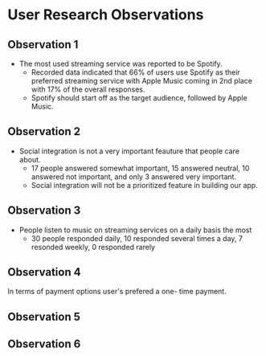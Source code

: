 # User Research Observations


## Observation 1
- The most used streaming service was reported to be Spotify.
    - Recorded data indicated that 66% of users use Spotify as their preferred streaming service with Apple Music coming in 2nd place with 17% of the overall responses.
    - Spotify should start off as the target audience, followed by Apple Music.

## Observation 2
- Social integration is not a very important feauture that people care about.
    - 17 people answered somewhat important, 15 answered neutral, 10 answered not important, and only 3 answered very important.
    - Social integration will not be a prioritized feature in building our app. 

## Observation 3
- People listen to music on streaming services on a daily basis the most
    - 30 people responded daily, 10 responded several times a day, 7 resonded weekly, 0 responded rarely

## Observation 4
In terms of payment options user's prefered a one- time payment.

## Observation 5


## Observation 6
